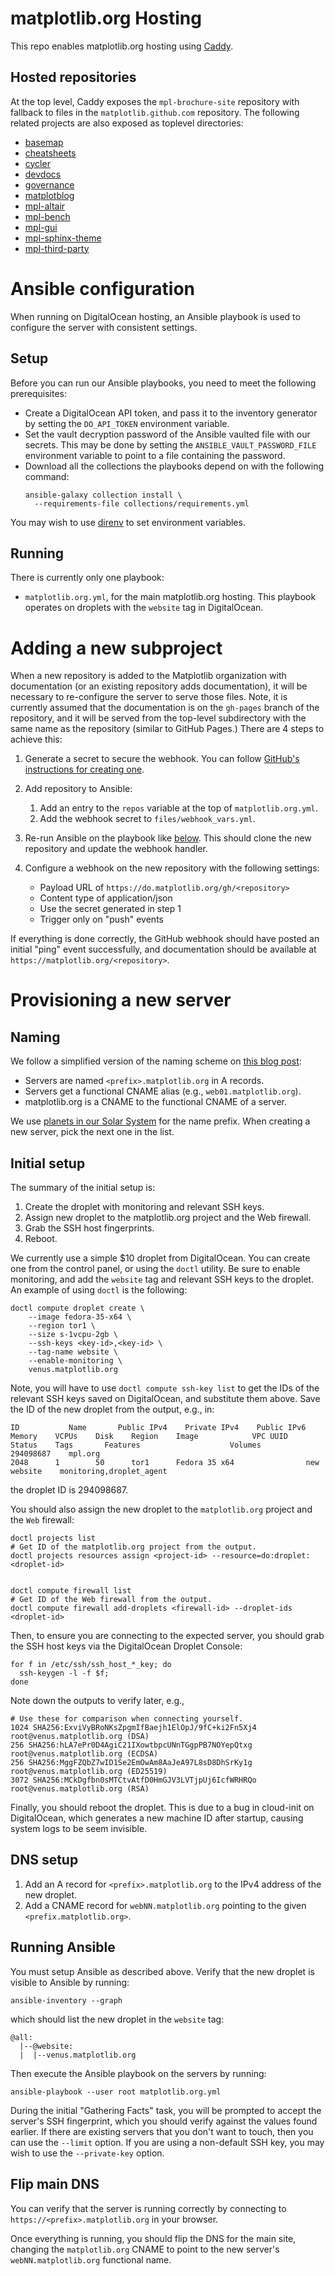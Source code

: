 matplotlib.org Hosting
======================

This repo enables matplotlib.org hosting using
[Caddy](https://caddyserver.com/).

Hosted repositories
-------------------

At the top level, Caddy exposes the `mpl-brochure-site` repository with
fallback to files in the `matplotlib.github.com` repository. The following
related projects are also exposed as toplevel directories:

* [basemap](https://github.com/matplotlib/basemap)
* [cheatsheets](https://github.com/matplotlib/cheatsheets)
* [cycler](https://github.com/matplotlib/cycler)
* [devdocs](https://github.com/matplotlib/devdocs)
* [governance](https://github.com/matplotlib/governance)
* [matplotblog](https://github.com/matplotlib/matplotblog)
* [mpl-altair](https://github.com/matplotlib/mpl-altair)
* [mpl-bench](https://github.com/matplotlib/mpl-bench)
* [mpl-gui](https://github.com/matplotlib/mpl-gui)
* [mpl-sphinx-theme](https://github.com/matplotlib/mpl-sphinx-theme)
* [mpl-third-party](https://github.com/matplotlib/mpl-third-party)

Ansible configuration
=====================

When running on DigitalOcean hosting, an Ansible playbook is used to configure
the server with consistent settings.

Setup
-----

Before you can run our Ansible playbooks, you need to meet the following
prerequisites:

* Create a DigitalOcean API token, and pass it to the inventory generator by
  setting the `DO_API_TOKEN` environment variable.
* Set the vault decryption password of the Ansible vaulted file with our
  secrets. This may be done by setting the `ANSIBLE_VAULT_PASSWORD_FILE`
  environment variable to point to a file containing the password.
* Download all the collections the playbooks depend on with the following
  command:
  ```
  ansible-galaxy collection install \
    --requirements-file collections/requirements.yml
  ```

You may wish to use [direnv](https://direnv.net/) to set environment variables.

Running
-------

There is currently only one playbook:

* `matplotlib.org.yml`, for the main matplotlib.org hosting. This playbook
  operates on droplets with the `website` tag in DigitalOcean.

Adding a new subproject
=======================

When a new repository is added to the Matplotlib organization with
documentation (or an existing repository adds documentation), it will be
necessary to re-configure the server to serve those files. Note, it is
currently assumed that the documentation is on the `gh-pages` branch of the
repository, and it will be served from the top-level subdirectory with the same
name as the repository (similar to GitHub Pages.) There are 4 steps to achieve
this:

1. Generate a secret to secure the webhook. You can follow [GitHub's
   instructions for creating
   one](https://docs.github.com/en/developers/webhooks-and-events/webhooks/securing-your-webhooks).
2. Add repository to Ansible:

   1. Add an entry to the `repos` variable at the top of `matplotlib.org.yml`.
   2. Add the webhook secret to `files/webhook_vars.yml`.

3. Re-run Ansible on the playbook like [below](#running-ansible). This should
   clone the new repository and update the webhook handler.
4. Configure a webhook on the new repository with the following settings:

   - Payload URL of `https://do.matplotlib.org/gh/<repository>`
   - Content type of application/json
   - Use the secret generated in step 1
   - Trigger only on "push" events

If everything is done correctly, the GitHub webhook should have posted an
initial "ping" event successfully, and documentation should be available at
`https://matplotlib.org/<repository>`.

Provisioning a new server
=========================

Naming
------

We follow a simplified version of the naming scheme on [this blog
post](https://mnx.io/blog/a-proper-server-naming-scheme/):

* Servers are named `<prefix>.matplotlib.org` in A records.
* Servers get a functional CNAME alias (e.g., `web01.matplotlib.org`).
* matplotlib.org is a CNAME to the functional CNAME of a server.

We use [planets in our Solar System](https://namingschemes.com/Solar_System)
for the name prefix. When creating a new server, pick the next one in the list.

Initial setup
-------------

The summary of the initial setup is:

1. Create the droplet with monitoring and relevant SSH keys.
2. Assign new droplet to the matplotlib.org project and the Web firewall.
3. Grab the SSH host fingerprints.
4. Reboot.

We currently use a simple $10 droplet from DigitalOcean. You can create one
from the control panel, or using the `doctl` utility. Be sure to enable
monitoring, and add the `website` tag and relevant SSH keys to the droplet. An
example of using `doctl` is the following:

```
doctl compute droplet create \
    --image fedora-35-x64 \
    --region tor1 \
    --size s-1vcpu-2gb \
    --ssh-keys <key-id>,<key-id> \
    --tag-name website \
    --enable-monitoring \
    venus.matplotlib.org
```

Note, you will have to use `doctl compute ssh-key list` to get the IDs of the
relevant SSH keys saved on DigitalOcean, and substitute them above. Save the ID
of the new droplet from the output, e.g., in:

```
ID           Name       Public IPv4    Private IPv4    Public IPv6    Memory    VCPUs    Disk    Region    Image            VPC UUID    Status    Tags       Features                    Volumes
294098687    mpl.org                                                  2048      1        50      tor1      Fedora 35 x64                new       website    monitoring,droplet_agent
```

the droplet ID is 294098687.


You should also assign the new droplet to the `matplotlib.org` project and the
`Web` firewall:

```
doctl projects list
# Get ID of the matplotlib.org project from the output.
doctl projects resources assign <project-id> --resource=do:droplet:<droplet-id>


doctl compute firewall list
# Get ID of the Web firewall from the output.
doctl compute firewall add-droplets <firewall-id> --droplet-ids <droplet-id>
```

Then, to ensure you are connecting to the expected server, you should grab the
SSH host keys via the DigitalOcean Droplet Console:

```
for f in /etc/ssh/ssh_host_*_key; do
  ssh-keygen -l -f $f;
done
```

Note down the outputs to verify later, e.g.,

```
# Use these for comparison when connecting yourself.
1024 SHA256:ExviVyBRoNKsZpgmIfBaejh1ElOpJ/9fC+ki2Fn5Xj4 root@venus.matplotlib.org (DSA)
256 SHA256:hLA7ePr0D4AgiC21IXowtbpcUNnTGgpPB7NOYepQtxg root@venus.matplotlib.org (ECDSA)
256 SHA256:MggFZQbZ7wID1Se2EmOwAm8AaJeA97L8sD8DhSrKy1g root@venus.matplotlib.org (ED25519)
3072 SHA256:MCkDgfbn0sMTCtvAtfD0HmGJV3LVTjpUj6IcfWRHRQo root@venus.matplotlib.org (RSA)
```

Finally, you should reboot the droplet. This is due to a bug in cloud-init on
DigitalOcean, which generates a new machine ID after startup, causing system
logs to be seem invisible.

DNS setup
---------

1. Add an A record for `<prefix>.matplotlib.org` to the IPv4 address of the new
   droplet.
2. Add a CNAME record for `webNN.matplotlib.org` pointing to the given
   `<prefix.matplotlib.org>`.

Running Ansible
---------------

You must setup Ansible as described above. Verify that the new droplet is
visible to Ansible by running:

```
ansible-inventory --graph
```

which should list the new droplet in the `website` tag:

```
@all:
  |--@website:
  |  |--venus.matplotlib.org
```

Then execute the Ansible playbook on the servers by running:

```
ansible-playbook --user root matplotlib.org.yml
```

During the initial "Gathering Facts" task, you will be prompted to accept the
server's SSH fingerprint, which you should verify against the values found
earlier. If there are existing servers that you don't want to touch, then you
can use the `--limit` option. If you are using a non-default SSH key, you may
wish to use the `--private-key` option.

Flip main DNS
-------------

You can verify that the server is running correctly by connecting to
`https://<prefix>.matplotlib.org` in your browser.

Once everything is running, you should flip the DNS for the main site, changing
the `matplotlib.org` CNAME to point to the new server's `webNN.matplotlib.org`
functional name.
